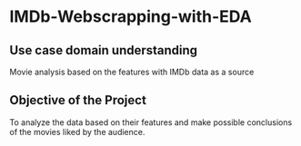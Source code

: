 # IMDb-Webscrapping-with-EDA

## Use case domain understanding​

Movie analysis based on the features with IMDb data as a source

## Objective of the Project​

To analyze the data based on their features and make possible conclusions of the movies liked by the audience.
